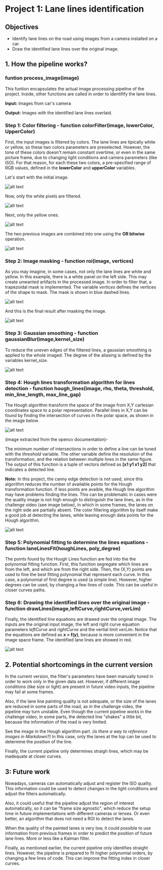 # **Project 1: Lane lines identification**

## **Objectives**
- Identify lane lines on the road using images from a camera installed on a car.
- Draw the identified lane lines over the original image.

## 1. How the pipeline works?

### funtion process_image(image)
This funtion encapsulates the actual image processing pipeline of the project. Inside, other functions are called in order to identifify the lane lines.

**Input:** Images from car's camera

**Output:** Images with the identified lane lines overlaid.

### Step 1: Color filtering - function colorFilter(image, lowerColor, UpperColor)
First, the input images is filtered by colors. The lane lines are tipically white or yellow, so these two colors parameters are preselected. However, the tone of these colors doesn't remain constant overtime, or even in the same picture frame, due to changing light conditions and camera parameters (like ISO). For that reason, for each these two colors, a pre-specified range of RGB values, defined in the **lowerColor** and **upperColor** variables.

Let's start with the initial image.

![alt text](documentation_images/initial_image.png)

Now, only the white pixels are filtered. 

![alt text](documentation_images/white_filter.png)

Next, only the yellow ones.

![alt text](documentation_images/yellow_filter.png)

The two previous images are combined into one using the **OR bitwise** operation.

![alt text](documentation_images/yellow_and_white.png)

### Step 2: Image masking - function roi(image, vertices)

As you may imagine, in some cases, not only the lane lines are white and yellow. In this example, there is a white panel on the left side. This may create unwanted artifacts in the processed image. In order to filter that, a trapezoidal mask is implemented. The variable *vertices* defines the vertices of the shape to mask.
The mask is shown in blue dashed lines.

![alt text](documentation_images/mask_dashed.png)

And this is the final result after masking the image.

![alt text](documentation_images/mask_final.png)

### Step 3: Gaussian smoothing - function gaussianBlur(image,kernel_size)

To reduce the uneven edges of the filtered lines, a gaussian smoothing is applied to the whole imaged. The degree of the aliasing is defined by the variables kernel_size.

![alt text](documentation_images/gaussian_aliasing.png)

### Step 4: Hough lines transformation algorithm for lines detection - function hough_lines(image, rho, theta, threshold, min_line_length, max_line_gap)

The Hough algorithm transform the space of the image from X,Y cartesian coordinates space to a polar representation. Parallel lines in X,Y can be found by finding the intersection of curves in the polar space, as shown in the image below.


![alt text](documentation_images/Hough_Lines_Tutorial_Theory_2.jpg)

(image extracted from the opencv documentation)-

The minimum number of intersections in order to define a line can be tuned with the *threshold* variable. The other variable define the resolution of the transformation, and the relation between multiple lines in the same figure. The output of this function is a tuple of vectors defined as **[x1 y1 x1 y2]** that indicates a detected line.

**Note:** In this project, the canny edge detection is not used, since this algorithm reduces the number of available points for the Hough transformation function. If less points are avaible, the Hough line algorithm may have problems finding the lines. This can be problematic in cases were the quality image is not high enough to distinguish the lane lines, as in the challenge video (see image below), in which in some frames, the lanes on the right side are partially absent. The color filtering algorithm by itself make a good job at detecting the lanes, while leaving enough data points for the Hough algorithm.

![alt text](documentation_images/challenge_10.jpg)


### Step 5: Polynomial fitting to determine the lines equations - function laneLinesFit(houghLines, poly_degree)

The points found by the Hough Lines function are fed into the the polynomial fitting function. First, this function segregate which lines are from the left, and which are from the right side. Then, the (X,Y) points are used to fine the best fitting polynomial that represent each curve. In this case, a polynomial of first degree is used (a simple line). However, higher degrees can be used, by changing a few lines of code. This can be useful in closer curves paths.

### Step 6: Drawing the identified lines over the original image  - function drawLines(image,leftCurve,rightCurve,verLim)

Finally, the identified line equations are drawed over the original image. The inputs are the original input image, the left and right curve equation parameters *leftCurve* and *rightCurve* and the vertial limit *verLim*.
Notice that the equations are defined as **x = f(y)**, because is more convenient in the image space frame.
The identified lane lines are showed in red.

![alt text](documentation_images/final_image.png)


## 2. Potential shortcomings in the current version

In the current version, the filter's parameters have been manually tuned in order to work only in the given data set. However, if different image conditions (like size or light) are present in future video inputs, the pipeline may fail at some frames. 

Also, if the lane line painting quality is not adequate, or the size of the lanes are reduced in some parts of the road, as in the challenge video, the pipeline may turn unstable. Even though the current pipeline works in the challenge video, in some parts, the detected line "shakes" a little bit, because the information of the road is very limited. 

See the image in the Hough algorithm part. *(is there a way to reference images in Markdown?)*
In this case, only the lanes at the top can be used to determine the position of the line.

Finally, the current pipeline only determines straigh lines, which may be inadequate at closer curves.

## 3: Future work
Nowadays, cameras can automatically adjust and register the ISO quality. This information could be used to detect changes in the light conditions and adjust the filters automatically.

Also, it could useful that the pipeline adjust the region of interest automatically, so it can be "frame size agnostic", which reduce the setup time in future implementations with different cameras or lenses. Or even better, an algorithm that does not need a ROI to detect the lanes.

When the quality of the painted lanes is very low, it could possible to use information from previous frames in order to predict the position of future lane lines. More or less like a Kalman filter.

Finally, as mentioned earlier, the current pipeline only identifies straight lines. However, the pipeline is prepared to fit higher polynomial orders, by changing a few lines of code. This can improve the fitting index in closer curves.
